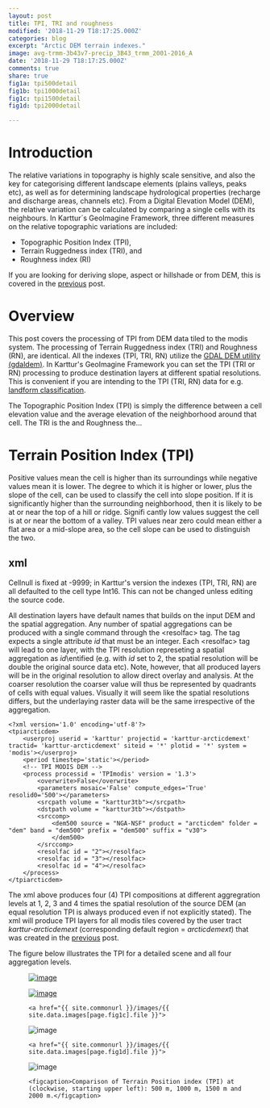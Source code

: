 ```yaml
---
layout: post
title: TPI, TRI and roughness
modified: '2018-11-29 T18:17:25.000Z'
categories: blog
excerpt: "Arctic DEM terrain indexes."
image: avg-trmm-3b43v7-precip_3B43_trmm_2001-2016_A
date: '2018-11-29 T18:17:25.000Z'
comments: true
share: true
fig1a: tpi500detail
fig1b: tpi1000detail
fig1c: tpi1500detail
fig1d: tpi2000detail

---
```

<script src="https://karttur.github.io/common/assets/js/karttur/togglediv.js"></script>

# Introduction

The relative variations in topography is highly scale sensitive, and also the key for categorising different landscape elements (plains valleys, peaks etc), as well as for determining landscape hydrological properties (recharge and discharge areas, channels etc). From a Digital Elevation Model (DEM), the relative variation can be calculated by comparing a single cells with its neighbours. In Karttur´s GeoImagine Framework, three different measures on the relative topographic variations are included:

- Topographic Position Index (TPI),
- Terrain Ruggedness index (TRI), and
- Roughness index (RI)

If you are looking for deriving slope, aspect or hillshade or from DEM, this is covered in the [previous](../blog-ArcticDemSlopeAspect/) post.

# Overview

This post covers the processing of TPI from DEM data tiled to the modis system. The processing of Terrain Ruggedness index (TRI) and Roughness (RN), are identical. All the indexes (TPI, TRI, RN) utilize the [GDAL DEM utility (gdaldem)](https://www.gdal.org/gdaldem.html). In Karttur's GeoImagine Framework you can set the TPI (TRI or RN) processing to produce destination layers at different spatial resolutions. This is convenient if you are intending to the TPI (TRI, RN) data for e.g. [landform classification](../blog-ArcticDEMLandform/).

The Topographic Position Index (TPI) is simply the difference between a cell elevation value and the average elevation of the neighborhood around that cell. The TRI is the and Roughness the...

# Terrain Position Index (TPI)

Positive values mean the cell is higher than its surroundings while negative values mean it is lower.
The degree to which it is higher or lower, plus the
slope of the cell, can be used to classify the cell
into slope position.  If it is significantly higher
than the surrounding neighborhood, then it is likely
to be at or near the top of a hill or ridge.  Signifi
cantly low values suggest the cell is at or near the
bottom of a valley.  TPI values near zero could
mean either a flat area or a mid-slope area, so the
cell slope can be used to distinguish the two.


## xml

Cellnull is fixed at -9999; in Karttur's version the indexes (TPI, TRI, RN) are all defaulted to the cell type Int16. This can not be changed unless editing the source code.

All destination layers have default names that builds on the input DEM and the spatial aggregation. Any number of spatial aggregations can be produced with a single command through the \<resolfac\> tag. The tag expects a single attribute _id_ that must be an integer. Each \<resolfac\> tag will lead to one layer, with the TPI resolution represeting a spatial aggregation as _id_\entified (e.g. with _id_ set to 2, the spatial resolution will be double the original source data etc). Note, however, that all produced layers will be in the original resolution to allow direct overlay and analysis. At the coarser resolution the coarser value will thus be represented by quadrants of cells with equal values. Visually it will seem like the spatial resolutions differs, but the underlaying raster data will be the same irrespective of the aggregation.

```
<?xml version='1.0' encoding='utf-8'?>
<tpiarcticdem>
	<userproj userid = 'karttur' projectid = 'karttur-arcticdemext' tractid= 'karttur-arcticdemext' siteid = '*' plotid = '*' system = 'modis'></userproj>
	<period timestep='static'></period>
	<!-- TPI MODIS DEM -->
	<process processid = 'TPImodis' version = '1.3'>
		<overwrite>False</overwrite>
		<parameters mosaic='False' compute_edges='True' resolid0='500'></parameters>
		<srcpath volume = "karttur3tb"></srcpath>
		<dstpath volume = "karttur3tb"></dstpath>
		<srccomp>
			<dem500 source = "NGA-NSF" product = "arcticdem" folder = "dem" band = "dem500" prefix = "dem500" suffix = "v30">
			</dem500>
		</srccomp>
		<resolfac id = "2"></resolfac>
		<resolfac id = "3"></resolfac>
		<resolfac id = "4"></resolfac>
	</process>
</tpiarcticdem>
```

The xml above produces four (4) TPI compositions at different aggregration levels at 1, 2, 3 and 4 times the spatial resolution of the source DEM (an equal resolution TPI is always produced even if not explicitly stated). The xml will produce TPI layers for all modis tiles covered by the user tract _karttur-arcticdemext_ (corresponding default region = _arcticdemext_) that was created in the [previous](../blog-ArcticDem/) post.

The figure below illustrates the TPI for a detailed scene and all four aggregation levels.

<figure class="half">

  <a href="{{ site.commonurl }}/images/{{ site.data.images[page.fig1a].file }}"><img src="{{ site.commonurl }}/images/{{ site.data.images[page.fig1a].file }}" alt="image"></a>

  <a href="{{ site.commonurl }}/images/{{ site.data.images[page.fig1b].file }}">
  <img src="{{ site.commonurl }}/images/{{ site.data.images[page.fig1b].file }}" alt="image"></a>

	<a href="{{ site.commonurl }}/images/{{ site.data.images[page.fig1c].file }}">
  <img src="{{ site.commonurl }}/images/{{ site.data.images[page.fig1c].file }}" alt="image"></a>

	<a href="{{ site.commonurl }}/images/{{ site.data.images[page.fig1d].file }}">
  <img src="{{ site.commonurl }}/images/{{ site.data.images[page.fig1d].file }}" alt="image"></a>

	<figcaption>Comparison of Terrain Position index (TPI) at (clockwise, starting upper left): 500 m, 1000 m, 1500 m and 2000 m.</figcaption>
</figure>
